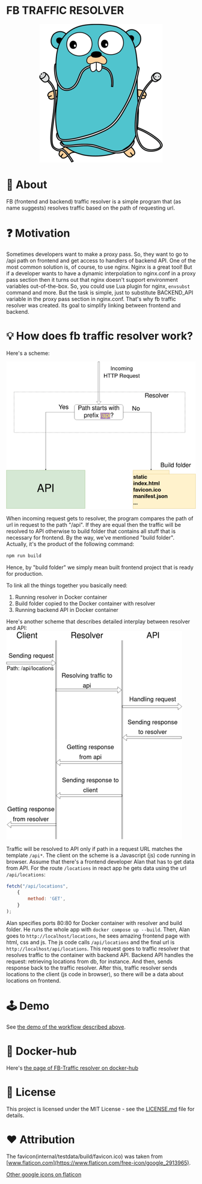 # FB TRAFFIC RESOLVER
<p align="center">
    <img src="./media/logo.png">
</p>

# 📓 About
FB (frontend and backend) traffic resolver is a simple program that
(as name suggests) resolves traffic based on the path of requesting url.

# ❓ Motivation
Sometimes developers want to make a proxy pass. So, they want to go to /api path on frontend and get access to handlers of backend API. One of the most common solution is, of course, to use nginx. Nginx is a great tool! But if a developer wants to have a dynamic interpolation to nginx.conf in a proxy pass section then it turns out that nginx doesn't support environment variables out-of-the-box. So, you could use Lua plugin for nginx, `envsubst` command and more. But the task is simple, just to substitute BACKEND_API variable in the proxy pass section in nginx.conf. That's why fb traffic resolver was created. Its goal to simplify linking between frontend and backend.

# 💡 How does fb traffic resolver work?
Here's a scheme:

![if path starts with api resolves to api otherwise to static files](./media/scheme_0.png)

When incoming request gets to resolver, the program compares the path of url in request
to the path "/api".
If they are equal then the traffic will be resolved to API otherwise to
build folder that contains all stuff that is necessary for frontend.
By the way, we've mentioned "build folder". Actually, it's the product of
the following command:
```bash
npm run build
```
Hence, by "build folder" we simply mean built frontend project that is ready
for production.

To link all the things together you basically need:
1) Running resolver in Docker container
2) Build folder copied to the Docker container with resolver
3) Running backend API in Docker container

Here's another scheme that describes detailed interplay between resolver
and API:
![detailed interplay between resolver and API](./media/scheme_1.png)

Traffic will be resolved to API only if path in a request URL matches the
template `/api*`. The client on the scheme is a Javascript (js) code
running in browser.
Assume that there's a frontend developer Alan that has to get data from API.
For the route `/locations` in react app he gets data using the url `/api/locations`:
```js
fetch("/api/locations",
    {
        method: 'GET',
    }
);
```

Alan specifies ports 80:80 for Docker container with
resolver and build folder. He runs the whole app with `docker compose up --build`.
Then, Alan goes to `http://localhost/locations`, he sees amazing frontend page with html, css and js.
The js code calls `/api/locations` and the final url is `http://localhost/api/locations`. This request goes to 
traffic resolver that resolves traffic to the container with backend API.
Backend API handles the request: retrieving locations from db, for instance.
And then, sends response back to the traffic resolver. After this, traffic resolver sends
locations to the client (js code in browser), so there will be a data about locations on frontend.

# 🕹️ Demo
See [the demo of the workflow described above](https://github.com/GonnaFlyMethod/fb-traffic-resolver-demo).

# 🐋 Docker-hub
Here's [the page of FB-Traffic resolver on docker-hub](https://hub.docker.com/repository/docker/gonnaflymethod/fb-traffic-resolver/general) 

# 📑 License
This project is licensed under the MIT License - see the 
[LICENSE.md](https://github.com/GonnaFlyMethod/fb-traffic-resolver/blob/main/LICENSE) file for 
details.

# ❤️ Attribution
The favicon(internal/testdata/build/favicon.ico) was taken from [www.flaticon.com](https://www.flaticon.com/free-icon/google_2913965).

[Other google icons on flaticon](https://www.flaticon.com/free-icons/google)

